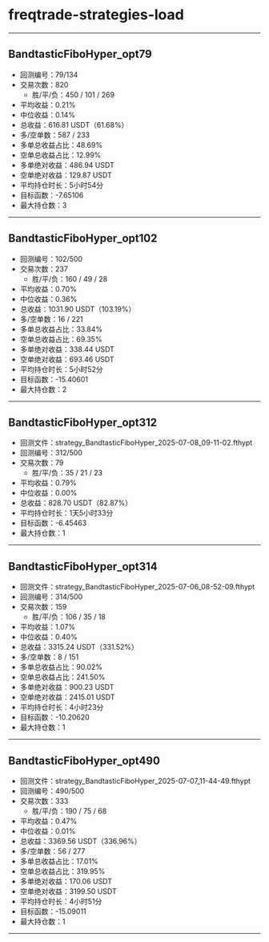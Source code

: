 # freqtrade-strategies-load

---

## BandtasticFiboHyper_opt79

- 回测编号：79/134
- 交易次数：820
  - 胜/平/负：450 / 101 / 269
- 平均收益：0.21%
- 中位收益：0.14%
- 总收益：616.81 USDT（61.68%）
- 多/空单数：587 / 233
- 多单总收益占比：48.69%
- 空单总收益占比：12.99%
- 多单绝对收益：486.94 USDT
- 空单绝对收益：129.87 USDT
- 平均持仓时长：5小时54分
- 目标函数：-7.65106
- 最大持仓数：3

---

## BandtasticFiboHyper_opt102

- 回测编号：102/500
- 交易次数：237
  - 胜/平/负：160 / 49 / 28
- 平均收益：0.70%
- 中位收益：0.36%
- 总收益：1031.90 USDT（103.19%）
- 多/空单数：16 / 221
- 多单总收益占比：33.84%
- 空单总收益占比：69.35%
- 多单绝对收益：338.44 USDT
- 空单绝对收益：693.46 USDT
- 平均持仓时长：5小时52分
- 目标函数：-15.40601
- 最大持仓数：2

---

## BandtasticFiboHyper_opt312

- 回测文件：strategy_BandtasticFiboHyper_2025-07-08_09-11-02.fthypt
- 回测编号：312/500
- 交易次数：79
  - 胜/平/负：35 / 21 / 23
- 平均收益：0.79%
- 中位收益：0.00%
- 总收益：828.70 USDT（82.87%）
- 平均持仓时长：1天5小时33分
- 目标函数：-6.45463
- 最大持仓数：1

---

## BandtasticFiboHyper_opt314

- 回测文件：strategy_BandtasticFiboHyper_2025-07-06_08-52-09.fthypt
- 回测编号：314/500
- 交易次数：159
  - 胜/平/负：106 / 35 / 18
- 平均收益：1.07%
- 中位收益：0.40%
- 总收益：3315.24 USDT（331.52%）
- 多/空单数：8 / 151
- 多单总收益占比：90.02%
- 空单总收益占比：241.50%
- 多单绝对收益：900.23 USDT
- 空单绝对收益：2415.01 USDT
- 平均持仓时长：4小时23分
- 目标函数：-10.20620
- 最大持仓数：1

---

## BandtasticFiboHyper_opt490

- 回测文件：strategy_BandtasticFiboHyper_2025-07-07_11-44-49.fthypt
- 回测编号：490/500
- 交易次数：333
  - 胜/平/负：190 / 75 / 68
- 平均收益：0.47%
- 中位收益：0.01%
- 总收益：3369.56 USDT（336.96%）
- 多/空单数：56 / 277
- 多单总收益占比：17.01%
- 空单总收益占比：319.95%
- 多单绝对收益：170.06 USDT
- 空单绝对收益：3199.50 USDT
- 平均持仓时长：4小时51分
- 目标函数：-15.09011
- 最大持仓数：1

---